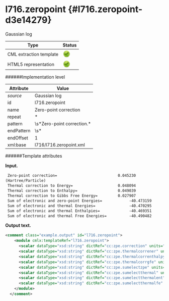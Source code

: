 # l716.zeropoint {#l716.zeropoint-d3e14279}

Gaussian log


| Type                                                                                                                                                | Status                                                                                                                                              |
|----|----|
| CML extraction template                                                                                                                             | ![](/imgs/Total.png)                                                                                                                                |
| HTML5 representation                                                                                                                                | ![](/imgs/Total.png)                                                                                                                                |

######Implementation level

| Attribute                                                                                                                                           | Value                                                                                                                                               |
|----|----|
| *source*                                                                                                                                            | Gaussian log                                                                                                                                        |
| id                                                                                                                                                  | l716.zeropoint                                                                                                                                      |
| name                                                                                                                                                | Zero-point correction                                                                                                                               |
| repeat                                                                                                                                              | \*                                                                                                                                                  |
| pattern                                                                                                                                             | \\s\*Zero-point correction.\*                                                                                                                       |
| endPattern                                                                                                                                          | \\s\*                                                                                                                                               |
| endOffset                                                                                                                                           | 1                                                                                                                                                   |
| xml:base                                                                                                                                            | l716/l716.zeropoint.xml                                                                                                                             |

######Template attributes

**Input.**

     Zero-point correction=                           0.045230 (Hartree/Particle)
     Thermal correction to Energy=                    0.048094
     Thermal correction to Enthalpy=                  0.049039
     Thermal correction to Gibbs Free Energy=         0.027907
     Sum of electronic and zero-point Energies=            -40.473159
     Sum of electronic and thermal Energies=               -40.470295
     Sum of electronic and thermal Enthalpies=             -40.469351
     Sum of electronic and thermal Free Energies=          -40.490482
     
      

**Output text.**

```xml
<comment class="example.output" id="l716.zeropoint">
    <module cmlx:templateRef="l716.zeropoint">
      <scalar dataType="xsd:string" dictRef="cc:zpe.correction" units="nonsi:hartree">0.04523</scalar>
      <scalar dataType="xsd:string" dictRef="cc:zpe.thermalcorrener" units="nonsi:hartree">0.048094</scalar>
      <scalar dataType="xsd:string" dictRef="cc:zpe.thermalcorrenthalpy" units="nonsi:hartree">0.049039</scalar>
      <scalar dataType="xsd:string" dictRef="cc:zpe.thermalcorrgfe" units="nonsi:hartree">0.027907</scalar>
      <scalar dataType="xsd:string" dictRef="cc:zpe.sumelectzpe" units="nonsi:hartree">-40.473159</scalar>
      <scalar dataType="xsd:string" dictRef="cc:zpe.sumelectthermal" units="nonsi:hartree">-40.470295</scalar>
      <scalar dataType="xsd:string" dictRef="cc:zpe.sumelectthermalent" units="nonsi:hartree">-40.469351</scalar>
      <scalar dataType="xsd:string" dictRef="cc:zpe.sumelectthermalfe" units="nonsi:hartree">-40.490482</scalar>
    </module>
  </comment>
```

